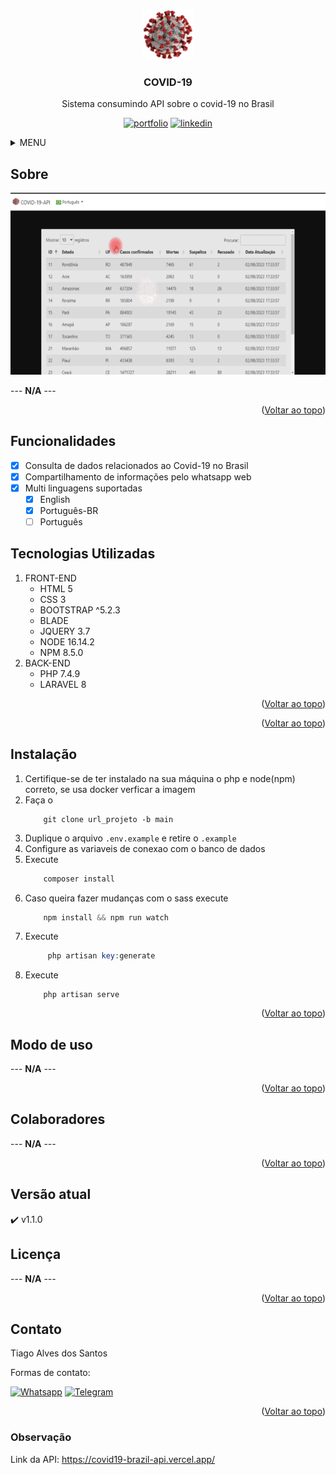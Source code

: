 <!--
Readme template -> https://github.com/othneildrew/Best-README-Template
## Guards - Table - Model

## Sessões


## Cokkies


## Z-index 

-->

<a name="readme-top"></a>

<!-- PROJETO LOGO -->
<br />
<div align="center">
  <a href="https://github.com/Tiago-Alves-dos-Santos/Covid19">
    <img src="public/img/favicon/favicon_100px.png" alt="Logo" width="80" height="80">
  </a>

  <h3 align="center">COVID-19</h3>

  <p align="center">
    Sistema consumindo API sobre o covid-19 no Brasil
    <!-- <br />
    <a href="URL_DOCS"><strong>Explore the docs »</strong></a>
    <br />
    <br />
    <a href="URL_SERVIDOR">View Demo</a>
    ·
    <a href="https://github.com/othneildrew/Best-README-Template/issues">Report Bug</a>
    ·
    <a href="https://github.com/othneildrew/Best-README-Template/issues">Request Feature</a> -->
  </p>

  [![portfolio][portfolio-shield]][portfolio-url]
  [![linkedin][linkedin-shield]][linkedin-url]
</div>




<!-- MENU -->
<details>
  <summary>MENU</summary>
  <ol>
    <li>
      <a href="#sobre">Sobre</a>
    </li>
    <li><a href="#funcionalidades">Funcionalidades</a></li>
    <li><a href="#tecnologias-utilizadas">Tecnologias Utilizadas</a></li>
    <li><a href="#Instalação">Instalação</a></li>
    <li><a href="#modo-de-uso">Modo de uso</a></li>
    <li><a href="#colaboradores">Colaboradores</a></li>
    <li><a href="#versão-atual">Versão atual</a></li>
    <li><a href="#licença">Licença</a></li>
    <li><a href="#contato">Contato</a></li>
    <!-- <li><a href="#agradecimentos">Agradecimentos</a></li> -->
    <li><a href="#observação">Observação</a></li>
  </ol>
</details>



<!-- ABOUT THE PROJECT -->
## Sobre
<img src="public/img/covid-19.gif" />

--- **N/A** ---

<p align="right">(<a href="#readme-top">Voltar ao topo</a>)</p>

<!-- FUNCIONALIDADES -->
## Funcionalidades

- [x] Consulta de dados relacionados ao Covid-19 no Brasil
- [x] Compartilhamento de informações pelo whatsapp web
- [x] Multi linguagens suportadas
    - [x] English
    - [x] Português-BR
    - [ ] Português

## Tecnologias Utilizadas
1. FRONT-END
    * HTML 5
    * CSS 3
    * BOOTSTRAP ^5.2.3
    * BLADE
    * JQUERY 3.7
    * NODE 16.14.2
    * NPM 8.5.0
2. BACK-END
    * PHP 7.4.9
    * LARAVEL 8

<p align="right">(<a href="#readme-top">Voltar ao topo</a>)</p>

<p align="right">(<a href="#readme-top">Voltar ao topo</a>)</p>

<!-- GETTING STARTED -->
## Instalação

1. Certifique-se de ter instalado na sua máquina o php e node(npm) correto, se usa docker verficar a imagem
2. Faça o 
    ~~~git
        git clone url_projeto -b main
    ~~~
3. Duplique o arquivo `.env.example` e retire o `.example`
4. Configure as variaveis de conexao com o banco de dados
5. Execute 
    ~~~php
        composer install 
    ~~~
6. Caso queira fazer mudanças com o sass execute 
    ~~~js
        npm install && npm run watch
    ~~~ 
7. Execute 
   ~~~php
        php artisan key:generate 
   ~~~
8. Execute 
    ~~~
        php artisan serve
    ~~~


<p align="right">(<a href="#readme-top">Voltar ao topo</a>)</p>



<!-- USAGE EXAMPLES -->
## Modo de uso
--- **N/A** ---
<!-- Use este espaço para mostrar exemplos úteis de como um projeto pode ser usado. Capturas de tela adicionais, exemplos de código e demonstrações funcionam bem neste espaço. Você também pode criar links para mais recursos. _Para mais exemplos, consulte a [Documentação](https://example.com)_
como por exemplo gifs, links para video etc
:movie_camera: 
<img src="public/img/covid19.gif" /> -->

<p align="right">(<a href="#readme-top">Voltar ao topo</a>)</p>


<!-- COLABORADORES -->
## Colaboradores
 --- **N/A** ---

<p align="right">(<a href="#readme-top">Voltar ao topo</a>)</p>


## Versão atual
:heavy_check_mark:  v1.1.0


<!-- LICENÇA -->
## Licença
--- **N/A** ---
<!-- Distribuído sob a licença MIT. Veja `LICENSE.txt` para mais informações. -->

<p align="right">(<a href="#readme-top">Voltar ao topo</a>)</p>



<!-- CONTACT -->
## Contato
Tiago Alves dos Santos

Formas de contato: 
<br>

[![Whatsapp][whatsapp-shield]][whatsapp-url]
[![Telegram][telegram-shield]][telegram-url]

<p align="right">(<a href="#readme-top">Voltar ao topo</a>)</p>



<!-- AGRADECIMENTOS -->
<!-- ## Agardecimentos

Use este espaço para listar os recursos que você considera úteis e aos quais gostaria de dar crédito. Eu incluí alguns dos meus favoritos para começar!

* [Choose an Open Source License](https://choosealicense.com)
* [GitHub Emoji Cheat Sheet](https://www.webpagefx.com/tools/emoji-cheat-sheet)
* [Malven's Flexbox Cheatsheet](https://flexbox.malven.co/)
* [Malven's Grid Cheatsheet](https://grid.malven.co/)
* [Img Shields](https://shields.io)
* [GitHub Pages](https://pages.github.com)
* [Font Awesome](https://fontawesome.com)
* [React Icons](https://react-icons.github.io/react-icons/search)

<p align="right">(<a href="#readme-top">Voltar ao topo</a>)</p> -->

### Observação
 Link da API: https://covid19-brazil-api.vercel.app/

<!-- MARKDOWN -->
[whatsapp-shield]: https://img.shields.io/badge/WhatsApp-25D366?style=for-the-badge&logo=whatsapp&logoColor=white
[whatsapp-url]: https://wa.link/h5vlzo
[telegram-shield]: https://img.shields.io/badge/Telegram-2CA5E0?style=for-the-badge&logo=telegram&logoColor=white
[telegram-url]: https://t.me/TiagoAlves2001
[linkedin-shield]: https://img.shields.io/badge/LinkedIn-0077B5?style=for-the-badge&logo=linkedin&logoColor=white
[linkedin-url]: https://www.linkedin.com/in/tiago-alves-96699a189/
[portfolio-shield]: https://img.shields.io/badge/PORTFOLIO-%20CLIQUE%20AQUI%20-%20BLACK
[portfolio-url]: https://wa.link/h5vlzo
